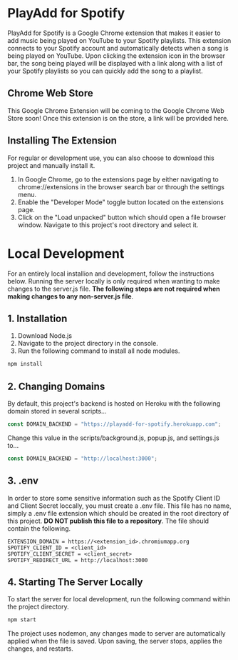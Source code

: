 # PlayAdd for Spotify

PlayAdd for Spotify is a Google Chrome extension that makes it easier to add music being played on YouTube to your Spotify
playlists. This extension connects to your Spotify account and automatically detects when a song is being played on YouTube.
Upon clicking the extension icon in the browser bar, the song being played will be displayed with a link along with a list of your Spotify
playlists so you can quickly add the song to a playlist.

## Chrome Web Store

This Google Chrome Extension will be coming to the Google Chrome Web Store soon!
Once this extension is on the store, a link will be provided here.

## Installing The Extension

For regular or development use, you can also choose to download this project and manually install it.

1. In Google Chrome, go to the extensions page by either navigating to chrome://extensions in the browser search bar or through the settings menu.
2. Enable the "Developer Mode" toggle button located on the extensions page.
3. Click on the "Load unpacked" button which should open a file browser window. Navigate to this project's root directory and select it.

# Local Development

For an entirely local installion and development, follow the instructions below. Running the server locally
is only required when wanting to make changes to the server.js file. **The following steps are not required when**
**making changes to any non-server.js file**.

## 1. Installation

1. Download Node.js
2. Navigate to the project directory in the console.
3. Run the following command to install all node modules.

```bash
npm install
```

## 2. Changing Domains

By default, this project's backend is hosted on Heroku with the following domain stored in several scripts...

```javascript
const DOMAIN_BACKEND = "https://playadd-for-spotify.herokuapp.com";
```

Change this value in the scripts/background.js, popup.js, and settings.js to...

```javascript
const DOMAIN_BACKEND = "http://localhost:3000";
```

## 3. .env

In order to store some sensitive information such as the Spotify Client ID and Client Secret loccally, you must create a .env file.
This file has no name, simply a .env file extension which should be created in the root directory of this project.
**DO NOT publish this file to a repository**. The file should contain the following.

```text
EXTENSION_DOMAIN = https://<extension_id>.chromiumapp.org
SPOTIFY_CLIENT_ID = <client_id>
SPOTIFY_CLIENT_SECRET = <client_secret>
SPOTIFY_REDIRECT_URL = http://localhost:3000
```

## 4. Starting The Server Locally

To start the server for local development, run the following command within the project directory.

```bash
npm start
```

The project uses nodemon, any changes made to server are automatically applied when the file is saved. Upon saving, the server stops, applies the changes, and restarts.
